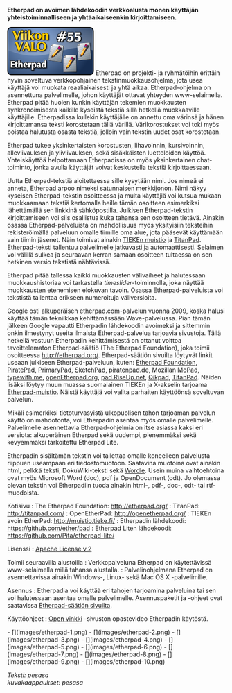 <!--
Title: Etherpad
Week: 2x03
Number: 55
Date: 2012/01/15
Pageimage: valo55-etherpad.png
Tags: Kaikki alustat,Windows,Linux,Mac OS X,Palvelinohjelma
-->

**Etherpad on avoimen lähdekoodin verkkoalusta monen käyttäjän
yhteistoiminnalliseen ja yhtäaikaiseenkin kirjoittamiseen.**

![](images/valo55-etherpad.png "fig:valo55-etherpad.png") Etherpad on projekti-
ja ryhmätöihin erittäin hyvin soveltuva verkkopohjainen
tekstinmuokkausohjelma, jota usea käyttäjä voi muokata reaaliaikaisesti
ja yhtä aikaa. Etherpad-ohjelma on asennettuna palvelimelle, johon
käyttäjät ottavat yhteyden www-selaimella. Etherpad pitää huolen kunkin
käyttäjän tekemien muokkausten synkronoimisesta kaikille kyseistä
tekstiä sillä hetkellä muokkaaville käyttäjille. Etherpadissa kullekin
käyttäjälle on annettu oma värinsä ja hänen kirjoittamansa teksti
korostetaan tällä värillä. Värikorostukset voi toki myös poistaa
halutusta osasta tekstiä, jolloin vain tekstin uudet osat korostetaan.

Etherpad tukee yksinkertaisten korostusten, lihavoinnin, kursivoinnin,
alleviivauksen ja yliviivauksen, sekä sisäkkäisten luetteloiden käyttöä.
Yhteiskäyttöä helpottamaan Etherpadissa on myös yksinkertainen
chat-toiminto, jonka avulla käyttäjät voivat keskustella tekstiä
kirjoittaessaan.

Uutta Etherpad-tekstiä aloitettaessa sille kysytään nimi. Jos nimeä ei
anneta, Etherpad arpoo nimeksi satunnaisen merkkijonon. Nimi näkyy
kyseisen Etherpad-tekstin osoitteessa ja muita käyttäjiä voi kutsua
mukaan muokkaamaan tekstiä kertomalla heille tämän osoitteen esimerkiksi
lähettämällä sen linkkinä sähköpostilla. Julkisen Etherpad-tekstin
kirjoittamiseen voi siis osallistua kuka tahansa sen osoitteen tietävä.
Ainakin osassa Etherpad-palveluista on mahdollisuus myös yksityisiin
teksteihin rekisteröimällä palveluun omalle tiimille oma alue, jota
pääsevät käyttämään vain tiimin jäsenet. Näin toimivat ainakin [TIEKEn
muistio](http://muistio.tieke.fi/) ja [TitanPad](http://titanpad.com/).
Etherpad-teksti tallentuu palvelimelle jatkuvasti ja automaattisesti.
Selaimen voi välillä sulkea ja seuraavan kerran samaan osoitteen
tultaessa on sen hetkinen versio tekstistä nähtävissä.

Etherpad pitää tallessa kaikki muokkausten välivaiheet ja halutessaan
muokkaushistoriaa voi tarkastella *timeslider*-toiminnolla, joka näyttää
muokkausten etenemisen elokuvan tavoin. Osassa Etherpad-palveluista voi
tekstistä tallentaa erikseen numeroituja väliversioita.

Google osti alkuperäisen etherpad.com-palvelun vuonna 2009, koska halusi
käyttää tämän tekniikkaa kehittämässään Wave-palvelussa. Pian tämän
jälkeen Google vapautti Etherpadin lähdekoodin avoimeksi ja sittemmin
onkin ilmestynyt useita ilmaista Etherpad-palvelua tarjoavia sivustoja.
Tällä hetkellä vastuun Etherpadin kehittämisestä on ottanut voittoa
tavoittelematon Etherpad-säätiö (The Etherpad Foundation), joka toimii
osoitteessa <http://etherpad.org/>. Etherpad-säätiön sivuilta löytyvät
linkit useaan julkiseen Etherpad-palveluun, kuten:
[Etherpad Foundation](http://beta.etherpad.org/),
[PiratePad](http://piratepad.net/),
[PrimaryPad](http://primarypad.com/),
[SketchPad](http://sketchpad.cc/),
[piratenpad.de](http://piratenpad.de/),
Mozillan [MoPad](https://etherpad.mozilla.org/),
[typewith.me](http://willyou.typewith.me/),
[openEtherpad.org](http://openetherpad.org/),
[pad.RiseUp.net](https://pad.riseup.net/),
[Qikpad](http://qikpad.co.uk/), [TitanPad](http://titanpad.com/). Näiden
lisäksi löytyy muun muassa suomalainen TIEKEn ja X-akselin tarjoama
[Etherpad-muistio](http://muistio.tieke.fi/). Näistä käyttäjä voi valita
parhaiten käyttöönsä soveltuvan palvelun.

Mikäli esimerkiksi tietoturvasyistä ulkopuolisen tahon tarjoaman
palvelun käyttö on mahdotonta, voi Etherpadin asentaa myös omalle
palvelimelle. Palvelimelle asennettavia Etherpad-ohjelmia on itse
asiassa kaksi eri versiota: alkuperäinen Etherpad sekä uudempi,
pienemmäksi sekä kevyemmäksi tarkoitettu Etherpad Lite.

Etherpadin sisältämän tekstin voi tallettaa omalle koneelleen palvelusta
riippuen useampaan eri tiedostomuotoon. Saatavina muotoina ovat ainakin
html, pelkkä teksti, DokuWiki-teksti sekä
[Wordle](http://www.wordle.net/). Usein muina vaihtoehtoina ovat myös
Microsoft Word (doc), pdf ja OpenDocument (odt). Jo olemassa olevan
tekstin voi Etherpadiin tuoda ainakin html-, pdf-, doc-, odt- tai
rtf-muodoista.

Kotisivu
:   The Etherpad Foundation: <http://etherpad.org/>
:   TitanPad: <http://titanpad.com/>
:   OpenEtherPad: <http://openetherpad.org/>
:   TIEKEn avoin EtherPad: <http://muistio.tieke.fi/>
:   Etherpadin lähdekoodi: <https://github.com/ether/pad>
:   Etherpad Liten lähdekoodi: <https://github.com/Pita/etherpad-lite/>

Lisenssi
:   [Apache License v.2](http://www.apache.org/licenses/LICENSE-2.0.html)

Toimii seuraavilla alustoilla
:   Verkkopalveluna Etherpad on käytettävissä www-selaimella millä
    tahansa alustalla.
:   Palvelinohjelmana Etherpad on asennettavissa ainakin Windows-,
    Linux- sekä Mac OS X -palvelimille.

Asennus
:   Etherpadia voi käyttää eri tahojen tarjoamina palveluina tai sen voi
    halutessaan asentaa omalle palvelimelle. Asennuspaketit ja -ohjeet
    ovat saatavissa [Etherpad-säätiön sivuilta](http://etherpad.org/).

Käyttöohjeet
:   [Open vinkki](http://openvinkki.posterous.com/?tag=etherpad)
    -sivuston opastevideo Etherpadin käytöstä.

<div class="psgallery" markdown="1">
-   [](images/etherpad-1.png)
-   [](images/etherpad-2.png)
-   [](images/etherpad-3.png)
-   [](images/etherpad-4.png)
-   [](images/etherpad-5.png)
-   [](images/etherpad-6.png)
-   [](images/etherpad-7.png)
-   [](images/etherpad-8.png)
-   [](images/etherpad-9.png)
-   [](images/etherpad-10.png)
</div>

*Teksti: pesasa* <br />
*kuvakaappaukset: pesasa*
